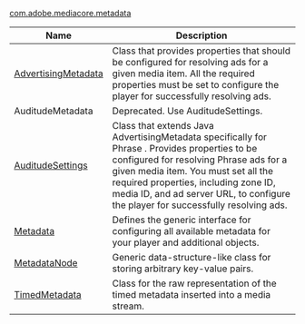 ---
---

[com.adobe.mediacore.metadata](http://help.adobe.com/en_US/primetime/api/psdk/javadoc_1.4/com/adobe/mediacore/metadata/package-summary.html)
<table frame="all" colsep="1" rowsep="1" id="table_4006A821FEFC4906A87BC4D42BCC33B3"> 
 <tgroup cols="2" colsep="1" rowsep="1" class="FormatA"> 
  <colspec colnum="1" colname="1" colwidth="31*" /> 
  <colspec colnum="2" colname="2" colwidth="69*" /> 
  <thead> 
   <tr rowsep="1"> 
    <th colname="1" class="entry">Name</th> 
    <th colname="2" class="entry">Description</th> 
   </tr> 
  </thead> 
  <tbody> 
   <tr rowsep="1"> 
    <td colname="1"><span class="codeph"><a href="http://help.adobe.com/en_US/primetime/api/psdk/javadoc_1.4/com/adobe/mediacore/metadata/AdvertisingMetadata.html" format="html" scope="external">AdvertisingMetadata</a> </span></td> 
    <td colname="2">Class that provides properties that should be configured for resolving ads for a given media item. All the required properties must be set to configure the player for successfully resolving ads.</td> 
   </tr> 
   <tr rowsep="1"> 
    <td colname="1"><span class="codeph">AuditudeMetadata</span> </td> 
    <td colname="2">
     <ph>
      Deprecated. Use AuditudeSettings.
     </ph> </td> 
   </tr> 
   <tr rowsep="1"> 
    <td colname="1"><span class="codeph"><a href="http://help.adobe.com/en_US/primetime/api/psdk/javadoc_1.4/com/adobe/mediacore/metadata/AuditudeSettings.html" format="html" scope="external">AuditudeSettings</a></span> </td> 
    <td colname="2">Class that extends Java <span class="codeph">AdvertisingMetadata</span> specifically for 
     <ph conref="phrase_library_android_1.4.xml#c_psdk_phrase-library/auditude-name-long">
      Phrase
     </ph>. Provides properties to be configured for resolving 
     <ph conref="phrase_library_android_1.4.xml#c_psdk_phrase-library/auditude-name-long">
      Phrase
     </ph> ads for a given media item. You must set all the required properties, including zone ID, media ID, and ad server URL, to configure the player for successfully resolving ads. </td> 
   </tr> 
   <tr rowsep="1"> 
    <td colname="1"><span class="codeph"><a href="http://help.adobe.com/en_US/primetime/api/psdk/javadoc_1.4/com/adobe/mediacore/metadata/Metadata.html" format="html" scope="external">Metadata</a> </span></td> 
    <td colname="2">Defines the generic interface for configuring all available metadata for your player and additional objects.</td> 
   </tr> 
   <tr rowsep="1"> 
    <td colname="1"><span class="codeph"><a href="http://help.adobe.com/en_US/primetime/api/psdk/javadoc_1.4/com/adobe/mediacore/metadata/MetadataNode.html" format="html" scope="external">MetadataNode</a> </span></td> 
    <td colname="2">Generic data-structure-like class for storing arbitrary key-value pairs.</td> 
   </tr> 
   <tr rowsep="1"> 
    <td colname="1"><span class="codeph"><a href="http://help.adobe.com/en_US/primetime/api/psdk/javadoc_1.4/com/adobe/mediacore/metadata/TimedMetadata.html" format="html" scope="external">TimedMetadata</a> </span></td> 
    <td colname="2">Class for the raw representation of the timed metadata inserted into a media stream.</td> 
   </tr> 
  </tbody> 
 </tgroup> 
</table>

